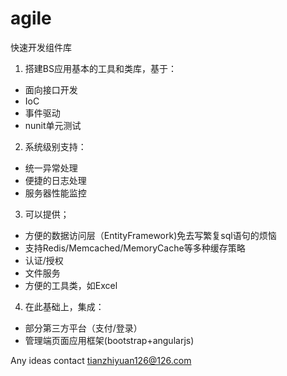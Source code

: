 agile
=====
快速开发组件库

1. 搭建BS应用基本的工具和类库，基于：
- 面向接口开发
- IoC
- 事件驱动
- nunit单元测试
2. 系统级别支持：
- 统一异常处理
- 便捷的日志处理
- 服务器性能监控
3. 可以提供；
- 方便的数据访问层（EntityFramework)免去写繁复sql语句的烦恼
- 支持Redis/Memcached/MemoryCache等多种缓存策略
- 认证/授权
- 文件服务
- 方便的工具类，如Excel
4. 在此基础上，集成：
- 部分第三方平台（支付/登录）
- 管理端页面应用框架(bootstrap+angularjs)

Any ideas contact tianzhiyuan126@126.com
